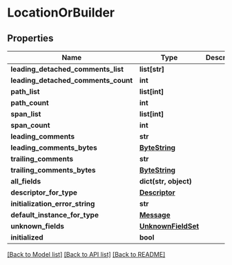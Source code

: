 # LocationOrBuilder

## Properties
Name | Type | Description | Notes
------------ | ------------- | ------------- | -------------
**leading_detached_comments_list** | **list[str]** |  | [optional] 
**leading_detached_comments_count** | **int** |  | [optional] 
**path_list** | **list[int]** |  | [optional] 
**path_count** | **int** |  | [optional] 
**span_list** | **list[int]** |  | [optional] 
**span_count** | **int** |  | [optional] 
**leading_comments** | **str** |  | [optional] 
**leading_comments_bytes** | [**ByteString**](ByteString.md) |  | [optional] 
**trailing_comments** | **str** |  | [optional] 
**trailing_comments_bytes** | [**ByteString**](ByteString.md) |  | [optional] 
**all_fields** | **dict(str, object)** |  | [optional] 
**descriptor_for_type** | [**Descriptor**](Descriptor.md) |  | [optional] 
**initialization_error_string** | **str** |  | [optional] 
**default_instance_for_type** | [**Message**](Message.md) |  | [optional] 
**unknown_fields** | [**UnknownFieldSet**](UnknownFieldSet.md) |  | [optional] 
**initialized** | **bool** |  | [optional] 

[[Back to Model list]](../README.md#documentation-for-models) [[Back to API list]](../README.md#documentation-for-api-endpoints) [[Back to README]](../README.md)

